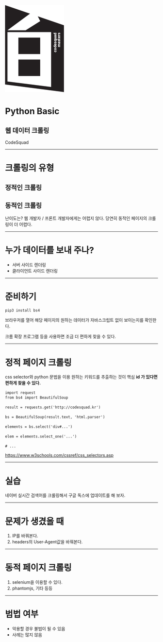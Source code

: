 # ![70%](images/img_white.png)
# Python Basic
## 웹 데이터 크롤링 
CodeSquad 

---
# 크롤링의 유형
## 정적인 크롤링
## 동적인 크롤링

난이도는? 웹 개발자 / 프론트 개발자에게는 어렵지 않다. 
당연히 동적인 페이지의 크롤링이 더 어렵다. 

---
# 누가 데이터를 보내 주나?
- 서버 사이드 렌더링
- 클라이언트 사이드 렌더링 

---
# 준비하기
```
pip3 install bs4
```

브라우저를 열어 해당 페이지의 원하는 데이터가 자바스크립트 없이 보이는지를 확인한다.

크롬 확장 프로그램 등을 사용하면 조금 더 편하게 찾을 수 있다. 

---
# 정적 페이지 크롤링 

css selector와 python 문법을 이용 원하는 키워드를 추출하는 것이 핵심
**id 가 있다면 편하게 찾을 수 있다.**

```
import request
from bs4 import BeautifulSoup

result = requests.get('http://codesquad.kr')

bs = BeautifulSoup(result.text, 'html.parser')

elements = bs.select('div#...')

elem = elements.select_one('...')

# ...
```
https://www.w3schools.com/cssref/css_selectors.asp 

---
# 실습 
네이버 실시간 검색어를 크롤링해서 구글 독스에 업데이트를 해 보자. 

---
# 문제가 생겼을 때 
1. IP를 바꿔본다.
2. headers의 User-Agent값을 바꿔본다. 

---
# 동적 페이지 크롤링 
1. selenium을 이용할 수 있다. 
2. phantomjs, 기타 등등 


---
# 범법 여부

- 악용할 경우 불법이 될 수 있음 
- 사례는 많지 않음 
